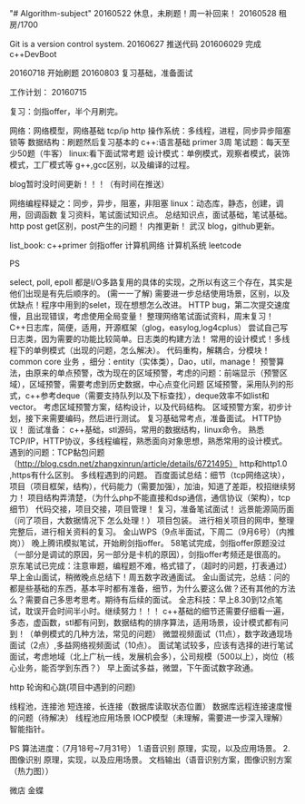   "# Algorithm-subject" 
20160522 休息，未刷题！周一补回来！
20160528 租房/1700         

﻿Git is a version control system.
20160627 推送代码
201606029 完成c++DevBoot

20160718 开始刷题
20160803 复习基础，准备面试

工作计划：
20160715

复习：剑指offer，半个月刷完。

网络：网络模型，网络基础 tcp/ip http
操作系统：多线程，进程，同步异步阻塞锁等
数据结构：刷题然后复习基本的
c++:语言基础 primer 3周
笔试题：每天至少50题（牛客）
linux:看下面试常考题
设计模式：单例模式，观察者模式，装饰模式，工厂模式等
g++,gcc区别，以及编译的过程。

blog暂时没时间更新！！！（有时间在推送）

网络编程释疑之：同步，异步，阻塞，非阻塞
linux：动态库，静态，创建，调用，回调函数
复习资料，笔试面试知识点。
总结知识点，面试基础，笔试基础。
http post get区别，post产生的问题！
内推更新！
武汉
blog，github更新。

list_book:
c++primer
剑指offer
计算机网络
计算机系统
leetcode 

PS

select, poll, epoll 都是I/O多路复用的具体的实现，之所以有这三个存在，其实是他们出现是有先后顺序的。 (需一一了解)
需要进一步总结使用场景，区别，以及优缺点！程序中用到的selet，现在想想怎么改进。
HTTP bug，第二次提交速度慢，且出现错误，考虑使用全局变量！
整理网络笔试面试资料，周末复习！
C++日志库，简便，适用，开源框架（glog，easylog,log4cplus）
尝试自己写日志类，因为需要的功能比较简单。日志类的构建方法！
常用的设计模式！多线程下的单例模式（出现的问题，怎么解决）。
代码重构，解耦合，分模块！
common core 业务 ，细分：entity（实体类），Dao，util，manage！
预警算法，由原来的单点预警，改为现在的区域预警，考虑的问题：前端显示（预警区域），区域预警，需要考虑到历史数据，中心点变化问题
区域预警，采用队列的形式，c++参考deque（需要支持队列以及下标查找），deque效率不如list和vector。
考虑区域预警方案，结构设计，以及代码结构。
区域预警方案，初步计划，接下来需要编码，然后进行测试。
复习基础常考点，准备面试。
HTTP协议！
面试准备：
c++基础，stl源码，常用的数据结构，linux命令。
熟悉TCP/IP，HTTP协议，多线程编程，熟悉面向对象思想，熟悉常用的设计模式。
遇到的问题：TCP黏包问题（http://blog.csdn.net/zhangxinrun/article/details/6721495）
http和http1.0 ,https有什么区别。  多线程遇到的问题。
百度面试总结：细节（tcp网络这块），项目（项目框架，结构），代码能力（需要加强），加油，知道了差距，校招继续努力！
项目结构弄清楚，（为什么php不能直接和dsp通信，通信协议（架构），tcp细节）
代码交接，项目交接，项目管理！
复习，准备笔试面试！
远景能源简历面（问了项目，大数据情况下 怎么处理！）
项目包装。
进行相关项目的网申，整理完整后，进行相关资料的复习。
金山WPS（9点半面试，下周二（9月6号）（内推岗））
晚上腾讯模拟笔试，开始刷剑指offer。
58笔试完成，剑指offer原题没过（一部分是调试的原因，另一部分是卡机的原因），剑指offer考频还是很高的。
京东笔试已完成：注意审题，编程题不难，格式错了，（超时的问题，打表通过）
早上金山面试，稍微晚点总结下！周五数字政通面试。
金山面试完，总结：问的都是些基础的东西，基本平时都有准备，细节，为什么要这么做？还有其他的方法么？需要自己多思考思考。期待有后续的面试。
全志科技：早上8.30到12点笔试，耽误开会时间半小时。继续努力！！！
c++基础的细节还需要仔细看一遍，多态，虚函数，stl都有问到，数据结构的排序算法，适用场景，设计模式都有问到！（单例模式的几种方法，常见的问题）
微盟视频面试（11点），数字政通现场面试（2点）,多益网络视频面试（10点）。
面试笔试较多，应该有选择的进行笔试面试，考虑地域（北上广杭一线，发展机会多），公司规模（500以上），岗位（核心业务，能否学到东西？）
早上面试多益，微盟，下午面试数字政通。

http 轮询和心跳(项目中遇到的问题)

线程池，连接池
短连接，长连接（数据库读取状态位置）
数据库远程连接速度慢的问题（待解决）
线程池应用场景
IOCP模型（未理解，需要进一步深入理解）
智能指针。

PS
算法进度：（7月18号~7月31号）
1.语音识别
  原理，实现，以及应用场景。
2.图像识别
  原理，实现，以及应用场景。
  文档输出（语音识别方案，图像识别方案（热力图））
  
  微店
  金蝶
